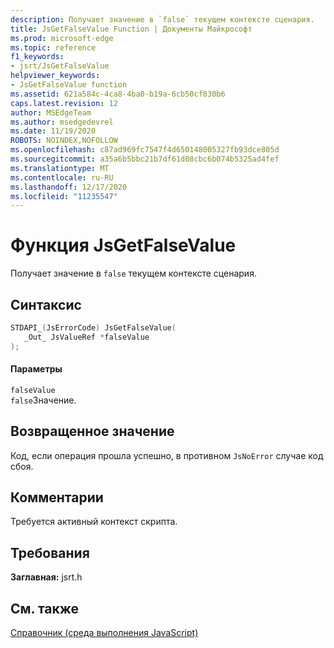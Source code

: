 ```yaml
---
description: Получает значение в `false` текущем контексте сценария.
title: JsGetFalseValue Function | Документы Майкрософт
ms.prod: microsoft-edge
ms.topic: reference
f1_keywords:
- jsrt/JsGetFalseValue
helpviewer_keywords:
- JsGetFalseValue function
ms.assetid: 621a584c-4ca8-4ba0-b19a-6cb50cf830b6
caps.latest.revision: 12
author: MSEdgeTeam
ms.author: msedgedevrel
ms.date: 11/19/2020
ROBOTS: NOINDEX,NOFOLLOW
ms.openlocfilehash: c87ad969fc7547f4d650148005327fb93dce805d
ms.sourcegitcommit: a35a6b5bbc21b7df61d08cbc6b074b5325ad4fef
ms.translationtype: MT
ms.contentlocale: ru-RU
ms.lasthandoff: 12/17/2020
ms.locfileid: "11235547"
---
```

# Функция JsGetFalseValue

Получает значение в `false` текущем контексте сценария.  
  
## Синтаксис  
  
```cpp  
STDAPI_(JsErrorCode) JsGetFalseValue(  
   _Out_ JsValueRef *falseValue  
);  
```  
  
#### Параметры  
 `falseValue`  
 `false`Значение.  
  
## Возвращенное значение  
 Код, если операция прошла успешно, в противном `JsNoError` случае код сбоя.  
  
## Комментарии  
 Требуется активный контекст скрипта.  
  
## Требования  
 **Заглавная:** jsrt.h  
  
## См. также  
 [Справочник (среда выполнения JavaScript)](../chakra-hosting/reference-javascript-runtime.md)
